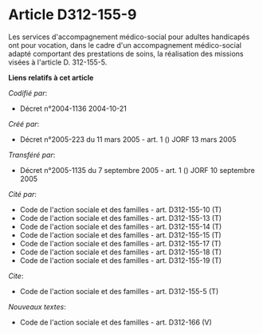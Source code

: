 # Article D312-155-9

Les services d'accompagnement médico-social pour adultes handicapés ont pour vocation, dans le cadre d'un accompagnement
médico-social adapté comportant des prestations de soins, la réalisation des missions visées à l'article D. 312-155-5.

**Liens relatifs à cet article**

_Codifié par_:

  - Décret n°2004-1136 2004-10-21

_Créé par_:

  - Décret n°2005-223 du 11 mars 2005 - art. 1 () JORF 13 mars 2005

_Transféré par_:

  - Décret n°2005-1135 du 7 septembre 2005 - art. 1 () JORF 10 septembre 2005

_Cité par_:

  - Code de l'action sociale et des familles - art. D312-155-10 (T)
  - Code de l'action sociale et des familles - art. D312-155-13 (T)
  - Code de l'action sociale et des familles - art. D312-155-14 (T)
  - Code de l'action sociale et des familles - art. D312-155-15 (T)
  - Code de l'action sociale et des familles - art. D312-155-17 (T)
  - Code de l'action sociale et des familles - art. D312-155-18 (T)
  - Code de l'action sociale et des familles - art. D312-155-19 (T)

_Cite_:

  - Code de l'action sociale et des familles - art. D312-155-5 (T)

_Nouveaux textes_:

  - Code de l'action sociale et des familles - art. D312-166 (V)
